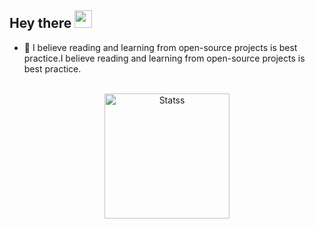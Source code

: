 <h2 align="start">
  Hey there <img src="https://media.giphy.com/media/hvRJCLFzcasrR4ia7z/giphy.gif" width="28"> 
   <!-- I'm <a href="">Tony Robin</a>!  -->
</h2>

- 🌱 I believe reading and learning from open-source projects is best practice.I believe reading and learning from open-source projects is best practice.


<!--
**KQT3/KQT3** is a ✨ _special_ ✨ repository because its `README.md` (this file) appears on your GitHub profile.

Here are some ideas to get you started:

- 🔭 I’m currently working on ...
- 🌱 I’m currently learning YAML
- 👯 I’m looking to collaborate on ...
- 🤔 I’m looking for help with ...
- 💬 Ask me about ...
- 📫 How to reach me: ...
- 😄 Pronouns: ...
- ⚡ Fun fact: ...
-->
<br>
<div align="center"> 
<!--
<a href="#">
<img height=200 src="https://github-readme-stats-git-masterrstaa-rickstaa.vercel.app/api/top-langs/?username=krispett&layout=compact&langs_count=10&hide_border=false&include_orgs=true&theme=transparent&line_height=28&card_width=351" alt="Stats" />
</a>
-->
<a href="#">
<img height=200 src="https://github-readme-stats-git-masterrstaa-rickstaa.vercel.app/api?username=krispett&show_icons=true&count_private=true&line_height=28&hide_border=false&card_width=450&include_all_commits=true&include_orgs=true&exclude_repo=github-readme-stats&theme=transparent" alt="Statss" />
</a>

</div>
<br>





